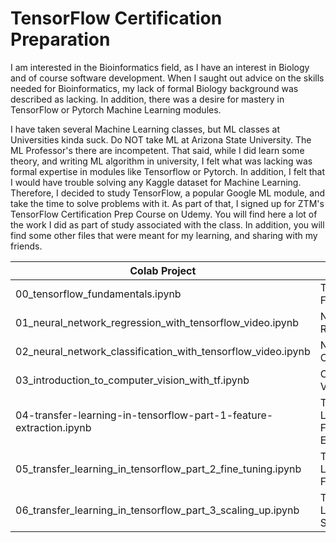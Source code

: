 # TensorFlow Certification Preparation

I am interested in the Bioinformatics field, as I have an interest in Biology and of course software development. When I saught out advice on the skills needed for Bioinformatics, my lack of formal Biology background was described as lacking. In addition, there was a desire for mastery in TensorFlow or Pytorch Machine Learning modules. 

I have taken several Machine Learning classes, but ML classes at Universities kinda suck. Do NOT take ML at Arizona State University. The ML Professor's there are incompetent. That said, while I did learn some theory, and writing ML algorithm in university, I felt what was lacking was formal expertise in modules like Tensorflow or Pytorch. In addition, I felt that I would have trouble solving any Kaggle dataset for Machine Learning. Therefore, I decided to study TensorFlow, a popular Google ML module, and take the time to solve problems with it. As part of that, I signed up for ZTM's TensorFlow Certification Prep Course on Udemy. You will find here a lot of the work I did as part of study associated with the class. In addition, you will find some other files that were meant for my learning, and sharing with my friends.


| Colab Project                                                        |     Description                       |
| -------------------------------------------------------------------- | ------------------------------------- |
| 00_tensorflow_fundamentals.ipynb                                     | TensorFlow Fundamentals               |
| 01_neural_network_regression_with_tensorflow_video.ipynb             | NN Regression                         |
| 02_neural_network_classification_with_tensorflow_video.ipynb         | NN Classification                     |
| 03_introduction_to_computer_vision_with_tf.ipynb                     | Computer Vision                       |
| 04-transfer-learning-in-tensorflow-part-1-feature-extraction.ipynb   | Transfer Learning: Feature Extraction |
| 05_transfer_learning_in_tensorflow_part_2_fine_tuning.ipynb          | Transfer Learning: Fine-Tuning        |
| 06_transfer_learning_in_tensorflow_part_3_scaling_up.ipynb           | Transfer Learning: Scaling Up         |
